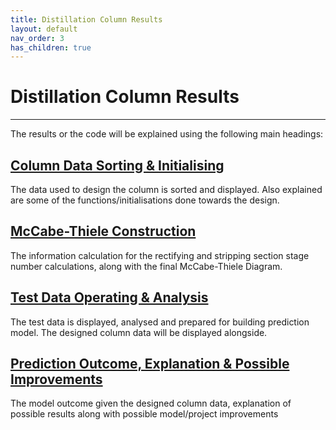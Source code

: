 ```yaml
---
title: Distillation Column Results
layout: default
nav_order: 3
has_children: true
---
```

# Distillation Column Results

---

The results or the code will be explained using the following main headings:

## [Column Data Sorting & Initialising](#Column-Data-Sorting)
The data used to design the column is sorted and displayed. Also explained are some of the functions/initialisations done towards the design.

## [McCabe-Thiele Construction](#McCabeThiele-Construction)
The information calculation for the rectifying and stripping section stage number calculations, along with the final McCabe-Thiele Diagram.

## [Test Data Operating & Analysis](#Test-Data-Operating-&-Analysis)
The test data is displayed, analysed and prepared for building prediction model. The designed column data will be displayed alongside.

## [Prediction Outcome, Explanation & Possible Improvements](#Prediction-Outcome-Explanation-&-Possible-Improvements)
The model outcome given the designed column data, explanation of possible results along with possible model/project improvements
